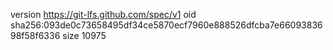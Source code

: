 version https://git-lfs.github.com/spec/v1
oid sha256:093de0c73658495df34ce5870ecf7960e888526dfcba7e6609383698f58f6336
size 10975
